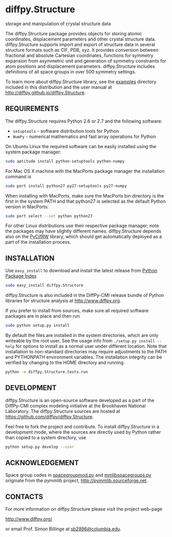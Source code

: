# diffpy.Structure

storage and manipulation of crystal structure data

The diffpy.Structure package provides objects for storing atomic
coordinates, displacement parameters and other crystal structure data.
diffpy.Structure supports import and export of structure data in several
structure formats such as CIF, PDB, xyz.  It provides conversion
between fractional and absolute Cartesian coordinates, functions for
symmetry expansion from asymmetric unit and generation of symmetry
constraints for atom positions and displacement parameters.  diffpy.Structure
includes definitions of all space groups in over 500 symmetry settings.

To learn more about diffpy.Structure library, see the [examples](examples)
directory included in this distribution and the user manual at
http://diffpy.github.io/diffpy.Structure.


## REQUIREMENTS

The diffpy.Structure requires Python 2.6 or 2.7 and the following software:

* `setuptools` - software distribution tools for Python
* `NumPy` - numerical mathematics and fast array operations for Python

On Ubuntu Linux the required software can be easily installed using
the system package manager:

```sh
sudo aptitude install python-setuptools python-numpy
```

For Mac OS X machine with the MacPorts package manager the installation
command is

```sh
sudo port install python27 py27-setuptools py27-numpy
```

When installing with MacPorts, make sure the MacPorts bin directory is the
first in the system PATH and that python27 is selected as the default
Python version in MacPorts:

```sh
sudo port select --set python python27
```

For other Linux distributions use their respective package manager; note
the packages may have slightly different names.  diffpy.Structure depends
also on the [PyCifRW](http://pycifrw.berlios.de) library, which should
get automatically deployed as a part of the installation process.


## INSTALLATION

Use `easy_install` to download and install the latest release from
[Python Package Index](https://pypi.python.org)

```sh
sudo easy_install diffpy.Structure
```

diffpy.Structure is also included in the DiffPy-CMI release bundle of
Python libraries for structure analysis at http://www.diffpy.org.

If you prefer to install from sources, make sure all required software
packages are in place and then run

```sh
sudo python setup.py install
```

By default the files are installed in the system directories, which are
only writeable by the root user.  See the usage info from
`./setup.py install --help` for options to install as a normal user under
different location.  Note that installation to non-standard directories may
require adjustments to the PATH and PYTHONPATH environment variables.
The installation integrity can be verified by changing to the HOME
directory and running

```sh
python -m diffpy.Structure.tests.run
```


## DEVELOPMENT

diffpy.Structure is an open-source software developed as a part of the
DiffPy-CMI complex modeling initiative at the Brookhaven National
Laboratory.  The diffpy.Structure sources are hosted at
https://github.com/diffpy/diffpy.Structure.

Feel free to fork the project and contribute.  To install diffpy.Structure
in a development mode, where the sources are directly used by Python
rather than copied to a system directory, use

```sh
python setup.py develop --user
```


## ACKNOWLEDGEMENT

Space group codes in [spacegroupmod.py](diffpy/Structure/spacegroupmod.py)
and [mmlibspacegroups.py](diffpy/Structure/mmlibspacegroups.py) originate
from the pymmlib project, http://pymmlib.sourceforge.net.


## CONTACTS

For more information on diffpy.Structure please visit the project web-page

http://www.diffpy.org/

or email Prof. Simon Billinge at sb2896@columbia.edu.
